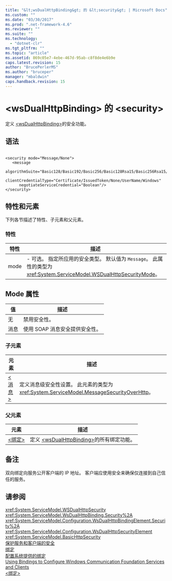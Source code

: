 ```yaml
---
title: "&lt;wsDualHttpBinding&gt; 的 &lt;security&gt; | Microsoft Docs"
ms.custom: ""
ms.date: "03/30/2017"
ms.prod: ".net-framework-4.6"
ms.reviewer: ""
ms.suite: ""
ms.technology: 
  - "dotnet-clr"
ms.tgt_pltfrm: ""
ms.topic: "article"
ms.assetid: 869c05e7-4ebe-467d-95ab-c8f8de4e6b9e
caps.latest.revision: 15
author: "BrucePerlerMS"
ms.author: "bruceper"
manager: "mbaldwin"
caps.handback.revision: 15
---
```

# &lt;wsDualHttpBinding&gt; 的 &lt;security&gt;
定义 [\<wsDualHttpBinding\>](../../../../../docs/framework/configure-apps/file-schema/wcf/wsdualhttpbinding.md)的安全功能。  
  
## 语法  
  
```  
  
<security mode="Message/None">  
   <message  
      algorithmSuite="Basic128/Basic192/Basic256/Basic128Rsa15/Basic256Rsa15/TripleDes/TripleDesRsa15/Basic128Sha256/Basic192Sha256/TripleDesSha256/Basic128Sha256Rsa15/Basic192Sha256Rsa15/Basic256Sha256Rsa15/TripleDesSha256Rsa15"  
      clientCredentialType="Certificate/IssuedToken/None/UserName/Windows"  
      negotiateServiceCredential="Boolean"/>  
</security>  
```  
  
## 特性和元素  
 下列各节描述了特性、子元素和父元素。  
  
### 特性  
  
|特性|描述|  
|--------|--------|  
|mode|-   可选。  指定所应用的安全类型。  默认值为 `Message`。  此属性的类型为 <xref:System.ServiceModel.WSDualHttpSecurityMode>。|  
  
## Mode 属性  
  
|值|描述|  
|-------|--------|  
|无|禁用安全性。|  
|消息|使用 SOAP 消息安全提供安全性。|  
  
### 子元素  
  
|元素|描述|  
|--------|--------|  
|[\<消息\>](../../../../../docs/framework/configure-apps/file-schema/wcf/message-of-wsdualhttpbinding.md)|定义消息级安全性设置。  此元素的类型为 <xref:System.ServiceModel.MessageSecurityOverHttp>。|  
  
### 父元素  
  
|元素|描述|  
|--------|--------|  
|[\<绑定\>](../../../../../docs/framework/misc/binding.md)|定义 [\<wsDualHttpBinding\>](../../../../../docs/framework/configure-apps/file-schema/wcf/wsdualhttpbinding.md)的所有绑定功能。|  
  
## 备注  
 双向绑定向服务公开客户端的 IP 地址。  客户端应使用安全来确保仅连接到自己信任的服务。  
  
## 请参阅  
 <xref:System.ServiceModel.WSDualHttpSecurity>   
 <xref:System.ServiceModel.WsDualHttpBinding.Security%2A>   
 <xref:System.ServiceModel.Configuration.WsDualHttpBindingElement.Security%2A>   
 <xref:System.ServiceModel.Configuration.WsDualHttpSecurityElement>   
 <xref:System.ServiceModel.BasicHttpSecurity>   
 [保护服务和客户端的安全](../../../../../docs/framework/wcf/feature-details/securing-services-and-clients.md)   
 [绑定](../../../../../docs/framework/wcf/bindings.md)   
 [配置系统提供的绑定](../../../../../docs/framework/wcf/feature-details/configuring-system-provided-bindings.md)   
 [Using Bindings to Configure Windows Communication Foundation Services and Clients](http://msdn.microsoft.com/zh-cn/bd8b277b-932f-472f-a42a-b02bb5257dfb)   
 [\<绑定\>](../../../../../docs/framework/misc/binding.md)